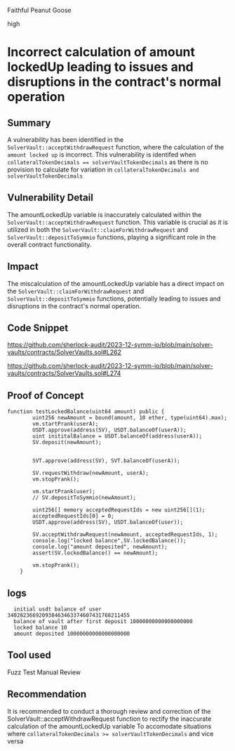 Faithful Peanut Goose

high

# Incorrect calculation of amount lockedUp leading to issues and disruptions in the contract's normal operation

## Summary
A vulnerability has been identified in the `SolverVault::acceptWithdrawRequest` function, where the calculation of the `amount locked up` is incorrect. This vulnerability is identifed when `collateralTokenDecimals == solverVaultTokenDecimals` as there is no provision to calculate for variation in `collateralTokenDecimals and solverVaultTokenDecimals`

## Vulnerability Detail
The amountLockedUp variable is inaccurately calculated within the `SolverVault::acceptWithdrawRequest` function. This variable is crucial as it is utilized in both the `SolverVault::claimForWithdrawRequest` and `SolverVault::depositToSymmio` functions, playing a significant role in the overall contract functionality.

## Impact
The miscalculation of the amountLockedUp variable has a direct impact on the `SolverVault::claimForWithdrawRequest` and `SolverVault::depositToSymmio` functions, potentially leading to  issues and disruptions in the contract's normal operation.

## Code Snippet
https://github.com/sherlock-audit/2023-12-symm-io/blob/main/solver-vaults/contracts/SolverVaults.sol#L262

https://github.com/sherlock-audit/2023-12-symm-io/blob/main/solver-vaults/contracts/SolverVaults.sol#L274

## Proof of Concept 
```solidity 
function testLockedBalance(uint64 amount) public {
        uint256 newAmount = bound(amount, 10 ether, type(uint64).max);
        vm.startPrank(userA);
        USDT.approve(address(SV), USDT.balanceOf(userA));
        uint inititalBalance = USDT.balanceOf(address(userA));
        SV.deposit(newAmount); 
      

        SVT.approve(address(SV), SVT.balanceOf(userA));

        SV.requestWithdraw(newAmount, userA);
        vm.stopPrank();

        vm.startPrank(user);
        // SV.depositToSymmio(newAmount);

        uint256[] memory acceptedRequestIds = new uint256[](1);
        acceptedRequestIds[0] = 0;
        USDT.approve(address(SV), USDT.balanceOf(user));

        SV.acceptWithdrawRequest(newAmount, acceptedRequestIds, 1);
        console.log("locked balance",SV.lockedBalance());
        console.log("amount deposited", newAmount);
        assert(SV.lockedBalance() == newAmount);
        
        vm.stopPrank();
    }
```
## logs 
```solidity
  initial usdt balance of user  340282366920938463463374607431768211455
  balance of vault after first deposit 10000000000000000000
  locked balance 10
  amount deposited 10000000000000000000
```
## Tool used
Fuzz Test
Manual Review

## Recommendation
It is recommended to conduct a thorough review and correction of the SolverVault::acceptWithdrawRequest function to rectify the inaccurate calculation of the amountLockedUp variable To accomodate situations where  `collateralTokenDecimals >= solverVaultTokenDecimals` and vice versa


